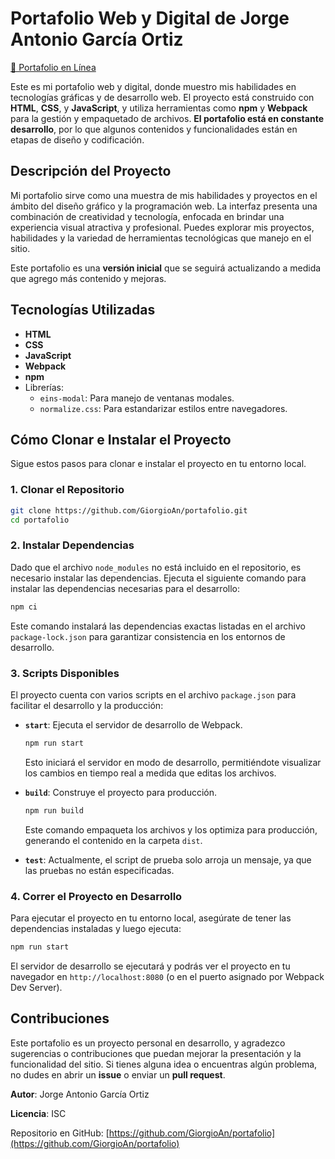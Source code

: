 # Portafolio Web y Digital de Jorge Antonio García Ortiz

[💼 Portafolio en Línea](https://jgartiz.netlify.app/)

Este es mi portafolio web y digital, donde muestro mis habilidades en tecnologías gráficas y de desarrollo web. El proyecto está construido con **HTML**, **CSS**, y **JavaScript**, y utiliza herramientas como **npm** y **Webpack** para la gestión y empaquetado de archivos. **El portafolio está en constante desarrollo**, por lo que algunos contenidos y funcionalidades están en etapas de diseño y codificación.

## Descripción del Proyecto

Mi portafolio sirve como una muestra de mis habilidades y proyectos en el ámbito del diseño gráfico y la programación web. La interfaz presenta una combinación de creatividad y tecnología, enfocada en brindar una experiencia visual atractiva y profesional. Puedes explorar mis proyectos, habilidades y la variedad de herramientas tecnológicas que manejo en el sitio.

Este portafolio es una **versión inicial** que se seguirá actualizando a medida que agrego más contenido y mejoras.

## Tecnologías Utilizadas

- **HTML**
- **CSS**
- **JavaScript**
- **Webpack**
- **npm**
- Librerías:
  - `eins-modal`: Para manejo de ventanas modales.
  - `normalize.css`: Para estandarizar estilos entre navegadores.

## Cómo Clonar e Instalar el Proyecto

Sigue estos pasos para clonar e instalar el proyecto en tu entorno local.

### 1. Clonar el Repositorio

```bash
git clone https://github.com/GiorgioAn/portafolio.git
cd portafolio
```

### 2. Instalar Dependencias

Dado que el archivo `node_modules` no está incluido en el repositorio, es necesario instalar las dependencias. Ejecuta el siguiente comando para instalar las dependencias necesarias para el desarrollo:

```bash
npm ci
```

Este comando instalará las dependencias exactas listadas en el archivo `package-lock.json` para garantizar consistencia en los entornos de desarrollo.

### 3. Scripts Disponibles

El proyecto cuenta con varios scripts en el archivo `package.json` para facilitar el desarrollo y la producción:

- **`start`**: Ejecuta el servidor de desarrollo de Webpack.

   ```bash
   npm run start
   ```

   Esto iniciará el servidor en modo de desarrollo, permitiéndote visualizar los cambios en tiempo real a medida que editas los archivos.

- **`build`**: Construye el proyecto para producción.

   ```bash
   npm run build
   ```

   Este comando empaqueta los archivos y los optimiza para producción, generando el contenido en la carpeta `dist`.

- **`test`**: Actualmente, el script de prueba solo arroja un mensaje, ya que las pruebas no están especificadas.

### 4. Correr el Proyecto en Desarrollo

Para ejecutar el proyecto en tu entorno local, asegúrate de tener las dependencias instaladas y luego ejecuta:

```bash
npm run start
```

El servidor de desarrollo se ejecutará y podrás ver el proyecto en tu navegador en `http://localhost:8080` (o en el puerto asignado por Webpack Dev Server).

## Contribuciones

Este portafolio es un proyecto personal en desarrollo, y agradezco sugerencias o contribuciones que puedan mejorar la presentación y la funcionalidad del sitio. Si tienes alguna idea o encuentras algún problema, no dudes en abrir un **issue** o enviar un **pull request**.

**Autor**: Jorge Antonio García Ortiz

**Licencia**: ISC

Repositorio en GitHub: [https://github.com/GiorgioAn/portafolio](https://github.com/GiorgioAn/portafolio)
```
